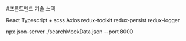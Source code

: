 #프론트엔드 기술 스택

React
Typescript + scss
Axios
redux-toolkit
redux-persist
redux-logger

npx json-server ./searchMockData.json --port 8000
